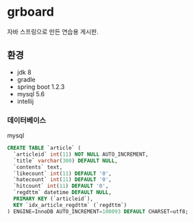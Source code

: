 # grboard
자바 스프링으로 만든 연습용 게시판.

## 환경
- jdk 8
- gradle
- spring boot 1.2.3
- mysql 5.6
- intellij

### 데이터베이스
mysql

```sql
CREATE TABLE `article` (
  `articleid` int(11) NOT NULL AUTO_INCREMENT,
  `title` varchar(300) DEFAULT NULL,
  `contents` text,
  `likecount` int(11) DEFAULT '0',
  `hatecount` int(11) DEFAULT '0',
  `hitcount` int(11) DEFAULT '0',
  `regdttm` datetime DEFAULT NULL,
  PRIMARY KEY (`articleid`),
  KEY `idx_article_regdttm` (`regdttm`)
) ENGINE=InnoDB AUTO_INCREMENT=100093 DEFAULT CHARSET=utf8;
```

